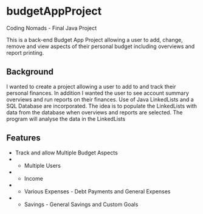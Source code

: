 # budgetAppProject
Coding Nomads - Final Java Project

This is a back-end Budget App Project allowing a user to add, change, remove and view aspects of their personal budget including overviews and report printing. 

## Background

I wanted to create a project allowing a user to add to and track their personal finances. In addition I wanted the user to see account summary overviews and run reports 
on their finances. Use of Java LinkedLists and a SQL Database are incorporated. The idea is to populate the LinkedLists with data from the database when overviews and 
reports are selected. The program will analyse the data in the LinkedLists 

## Features
* Track and allow Multiple Budget Aspects
 * - Multiple Users
 * - Income
 * - Various Expenses - Debt Payments and General Expenses
 * - Savings - General Savings and Custom Goals
